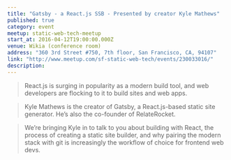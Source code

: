 ```yaml
---
title: "Gatsby - a React.js SSB - Presented by creator Kyle Mathews"
published: true
category: event
meetup: static-web-tech-meetup
start_at: 2016-04-12T19:00:00.000Z
venue: Wikia (conference room)
address: "360 3rd Street #750, 7th floor, San Francisco, CA, 94107"
link: "http://www.meetup.com/sf-static-web-tech/events/230033016/"
description:
---
```

> React.js is surging in popularity as a modern build tool, and web developers are flocking to it to build sites and web apps.

> Kyle Mathews is the creator of Gatsby, a React.js-based static site generator. He’s also the co-founder of RelateRocket.

> We’re bringing Kyle in to talk to you about building with React, the process of creating a static site builder, and why pairing the modern stack with git is increasingly the workflow of choice for frontend web devs.

